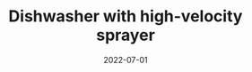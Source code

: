 ---
title: "Dishwasher with high-velocity sprayer"
collection: publications
permalink: /publication/2022-07-01-Dishwasher-with-high-velocity-sprayer
date: 2022-07-01
venue: '11389042'
paperurl: 'https://patents.google.com/patent/US11389042B2'
citation: ' Alvaro Vallejo Noriega,  Harsh R. Mondkar,  <b>Kevin Green</b>, &quot;Dishwasher with high-velocity sprayer.&quot; 11389042, 2022.'
publication_type: 'patent'
bib_file_name: '2022-07-01-Dishwasher-with-high-velocity-sprayer.bib'
---